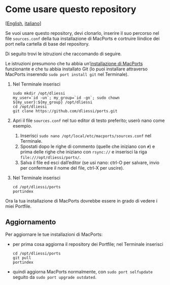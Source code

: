 Come usare questo repository
=====

[[English](USAGE.md), [italiano](USAGE.it.md)]

Se vuoi usare questo repository, devi clonarlo, inserire il suo percorso nel file `sources.conf` della tua installazione di MacPorts e cortruire lìindice dei port nella cartella di base del repository.

Di seguito trovi le istruzioni che raccomando di seguire.

Le istruzioni presumono che tu abbia un’[installazione di MacPorts](http://www.macports.org/install.php) funzionante e che tu abbia installato Git (lo puoi installare attraverso MacPorts inserendo `sudo port install git` nel Terminale).

1. Nel Terminale inserisci
   
   ```
   sudo mkdir /opt/dliessi
   my_user=`id -un`; my_group=`id -gn`; sudo chown ${my_user}:${my_group} /opt/dliessi
   cd /opt/dliessi
   git clone https://github.com/dliessi/ports.git
   ```

2. Apri il file `sources.conf` nel tuo editor di testo preferito; userò nano come esempio.
   
   1. Inserisci `sudo nano /opt/local/etc/macports/sources.conf` nel Terminale.
   2. Spostati dopo le righe di commento (quelle che iniziano con `#`) e prima delle righe che iniziano con `rsync://` e inserisci la riga `file:///opt/dliessi/ports/`.
   3. Salva il file ed esci dall’editor (se usi nano: ctrl-O per salvare, invio per confermare il nome del file, ctrl-X per uscire).

3. Nel Terminale inserisci
   
   ```
   cd /opt/dliessi/ports
   portindex
   ```

Ora la tua installazione di MacPorts dovrebbe essere in grado di vedere i miei Portfile.


Aggiornamento
-----

Per aggiornare le tue installazioni di MacPorts:
* per prima cosa aggiorna il repository dei Portfile; nel Terminale inserisci
  ```
  cd /opt/dliessi/ports
  git pull
  portindex
  ```

* quindi aggiorna MacPorts normalmente, con `sudo port selfupdate` seguito da `sudo port upgrade outdated`.
